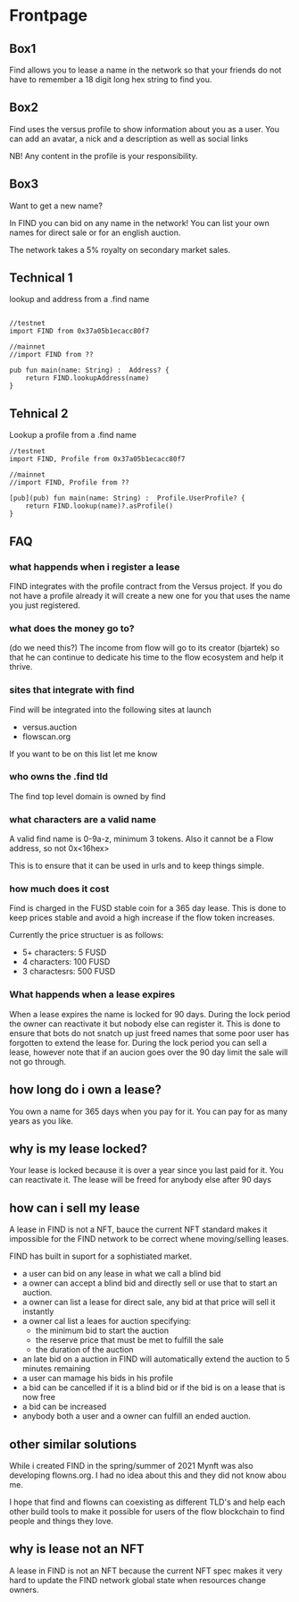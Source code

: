 # Frontpage


## Box1

Find allows you to lease a name in the network so that your friends do not have to remember a 18 digit long hex string to find you.


## Box2
Find uses the versus profile to show information about you as a user. You can add an avatar, a nick and a description as well as social links

NB! Any content in the profile is your responsibility. 

## Box3

Want to get a new name?

In FIND you can bid on any name in the network! You can list your own names for direct sale or for an english auction. 

The network takes a 5% royalty on secondary market sales. 


## Technical 1
lookup and address from a .find name
```

//testnet
import FIND from 0x37a05b1ecacc80f7

//mainnet
//import FIND from ??

pub fun main(name: String) :  Address? {
    return FIND.lookupAddress(name)
}
```

## Tehnical 2
Lookup a profile from a .find name
```
//testnet
import FIND, Profile from 0x37a05b1ecacc80f7

//mainnet
//import FIND, Profile from ??

[pub](pub) fun main(name: String) :  Profile.UserProfile? {
    return FIND.lookup(name)?.asProfile()
}
```

## FAQ


### what happends when i register a lease
FIND integrates with the profile contract from the Versus project. If you do not have a profile already it will create a new one for you that uses the name you just registered. 


###  what does the money go to?
(do we need this?)
The income from flow will go to its creator (bjartek) so that he can continue to dedicate his time to the flow ecosystem and help it thrive.

### sites that integrate with find 
Find will be integrated into the following sites at launch
 - versus.auction
 - flowscan.org

If you want to be on this list let me know

###  who owns the .find tld
The find top level domain is owned by find 

### what characters are a valid name
A valid find name is 0-9a-z, minimum 3 tokens. Also it cannot be a Flow address, so not 0x<16hex>

This is to ensure that it can be used in urls and to keep things simple.

### how much does it cost
Find is charged in the FUSD stable coin for a 365 day lease. This is done to keep prices stable and avoid a high increase if the flow token increases. 

Currently the price structuer is as follows:
 - 5+ characters: 5 FUSD
 - 4 characters: 100 FUSD
 - 3 charactesrs: 500 FUSD
 
 
### What happends when a lease expires
When a lease expires the name is locked for 90 days. 
During the lock period the owner can reactivate it but nobody else can register it. 
This is done to ensure that bots do not snatch up just freed names that some poor user has forgotten to extend the lease for.
During the lock period you can sell a lease, however note that if an aucion goes over the 90 day limit the sale will not go through.

## how long do i own a lease?
You own a name for 365 days when you pay for it. You can pay for as many years as you like.

## why is my lease locked?
Your lease is locked because it is over a year since you last paid for it. You can reactivate it. The lease will be freed for anybody else after 90 days

## how can i sell my lease
A lease in FIND is not a NFT, bauce the current NFT standard makes it impossible for the FIND network to be correct whene moving/selling leases. 

FIND has built in suport for a sophistiated market. 
 - a user can bid on any lease in what we call a blind bid
 - a owner can accept a blind bid and directly sell or use that to start an auction.
 - a owner can list a lease for direct sale, any bid at that price will sell it instantly
 - a owner cal list a leaes for auction specifying: 
   - the minimum bid to start the auction
   - the reserve price that must be met to fulfill the sale
   - the duration of the auction
 - an late bid on a auction in FIND will automatically extend the auction to 5 minutes remaining
 - a user can mamage his bids in his profile
  - a bid can be cancelled if it is a blind bid or if the bid is on a lease that is now free 
  - a bid can be increased
 - anybody both a user and a owner can fulfill an ended auction. 

## other similar solutions
While i created FIND in the spring/summer of 2021 Mynft was also developing flowns.org. I had no idea about this and they did not know abou me. 

I hope that find and flowns can coexisting as different TLD's and help each other build tools to make it possible for users of the flow blockchain to find people and things they love. 

## why is lease not an NFT
A lease in FIND is not an NFT because the current NFT spec makes it very hard to update the FIND network global state when resources change owners. 


